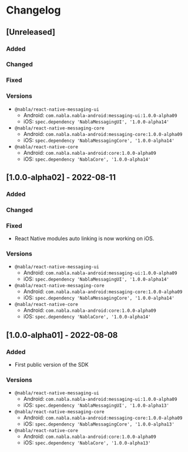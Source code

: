 # Changelog

## [Unreleased]

### Added

### Changed

### Fixed

### Versions

- `@nabla/react-native-messaging-ui`
  - Android: `com.nabla.nabla-android:messaging-ui:1.0.0-alpha09`
  - iOS: `spec.dependency 'NablaMessagingUI', '1.0.0-alpha14'`
- `@nabla/react-native-messaging-core`
  - Android: `com.nabla.nabla-android:messaging-core:1.0.0-alpha09`
  - iOS: `spec.dependency 'NablaMessagingCore', '1.0.0-alpha14'`
- `@nabla/react-native-core`
  - Android: `com.nabla.nabla-android:core:1.0.0-alpha09`
  - iOS: `spec.dependency 'NablaCore', '1.0.0-alpha14'`

## [1.0.0-alpha02] - 2022-08-11

### Added

### Changed

### Fixed

- React Native modules auto linking is now working on iOS.   

### Versions

- `@nabla/react-native-messaging-ui`
  - Android: `com.nabla.nabla-android:messaging-ui:1.0.0-alpha09`
  - iOS: `spec.dependency 'NablaMessagingUI', '1.0.0-alpha14'`
- `@nabla/react-native-messaging-core`
  - Android: `com.nabla.nabla-android:messaging-core:1.0.0-alpha09`
  - iOS: `spec.dependency 'NablaMessagingCore', '1.0.0-alpha14'`
- `@nabla/react-native-core`
  - Android: `com.nabla.nabla-android:core:1.0.0-alpha09`
  - iOS: `spec.dependency 'NablaCore', '1.0.0-alpha14'`
  
## [1.0.0-alpha01] - 2022-08-08

### Added

- First public version of the SDK

### Versions

- `@nabla/react-native-messaging-ui`
  - Android: `com.nabla.nabla-android:messaging-ui:1.0.0-alpha09`
  - iOS: `spec.dependency 'NablaMessagingUI', '1.0.0-alpha13'`
- `@nabla/react-native-messaging-core`
  - Android: `com.nabla.nabla-android:messaging-core:1.0.0-alpha09`
  - iOS: `spec.dependency 'NablaMessagingCore', '1.0.0-alpha13'`
- `@nabla/react-native-core`
  - Android: `com.nabla.nabla-android:core:1.0.0-alpha09`
  - iOS: `spec.dependency 'NablaCore', '1.0.0-alpha13'`
